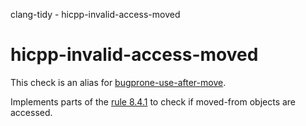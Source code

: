 clang-tidy - hicpp-invalid-access-moved

</div>

<div class="meta"
http-equiv=refresh="5;URL=bugprone-use-after-move.html">

</div>

# hicpp-invalid-access-moved

This check is an alias for
[bugprone-use-after-move](https://clang.llvm.org/extra/clang-tidy/checks/bugprone-use-after-move.html).

Implements parts of the [rule
8.4.1](http://www.codingstandard.com/rule/8-4-1-do-not-access-an-invalid-object-or-an-object-with-indeterminate-value/)
to check if moved-from objects are accessed.
